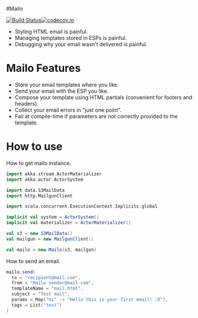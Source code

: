 #Mailo

[![Build Status](https://travis-ci.org/buildo/mailo.svg?branch=master)](https://travis-ci.org/buildo/mailo)[![codecov.io](https://codecov.io/github/buildo/mailo/coverage.svg?branch=master)](https://codecov.io/github/buildo/mailo?branch=master)

- Styling HTML email is painful.
- Managing templates stored in ESPs is painful.
- Debugging why your email wasn't delivered is painful.

# Mailo Features
- Store your email templates where you like.
- Send your email with the ESP you like.
- Compose your template using HTML partials (convenient for footers and headers).
- Collect your email errors in "just one point".
- Fail at compile-time if parameters are not correctly provided to the template.

# How to use
How to get mailo instance.
```scala
import akka.stream.ActorMaterializer
import akka.actor.ActorSystem

import data.S3MailData
import http.MailgunClient

import scala.concurrent.ExecutionContext.Implicits.global

implicit val system = ActorSystem()
implicit val materializer = ActorMaterializer()

val s3 = new S3MailData()
val mailgun = new MailgunClient()

val mailo = new Mailo(s3, mailgun)
```

How to send an email.
```scala
mailo.send(
  to = "recipient@mail.com",
  from = "Mailo sender@mail.com",
  templateName = "mail.html",
  subject = "Test mail",
  params = Map("hi" -> "Hello this is your first email! :D"),
  tags = List("test")
)
```
